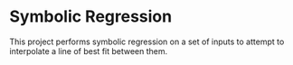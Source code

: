# Symbolic Regression
This project performs symbolic regression on a set of inputs to attempt to interpolate a line of best fit between them.
